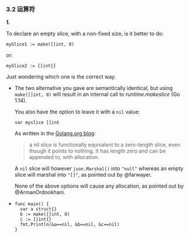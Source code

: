 ### 3.2 运算符

**1.**

To declare an empty slice, with a non-fixed size,
is it better to do:

    mySlice1 := make([]int, 0)

or:

    mySlice2 := []int{}

Just wondering which one is the correct way.  

- The two alternative you gave are semantically identical, but using `make([]int, 0)` will result in an internal call to *runtime.makeslice* (Go 1.14).

  You also have the option to leave it with a `nil` value:

      var myslice []int

  As written in the [Golang.org blog](http://blog.golang.org/slices):

  > a nil slice is functionally equivalent to a zero-length slice, even though it points to nothing. It has length zero and can be appended to, with allocation.

  A `nil` slice will however `json.Marshal()` into `"null"` whereas an empty slice will marshal into `"[]"`, as pointed out by  @farwayer.

  None of the above options will cause any allocation, as pointed out by @ArmanOrdookhani.

- ```
  func main() {
  	var a struct{}
  	b := make([]int, 0)
  	c := []int{}
  	fmt.Println(&a==nil, &b==nil, &c==nil)
  }
  ```